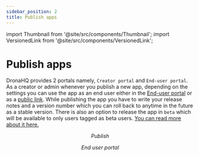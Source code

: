 ```yaml
---
sidebar_position: 2
title: Publish apps
---
```


import Thumbnail from '@site/src/components/Thumbnail';
import VersionedLink from '@site/src/components/VersionedLink';

# Publish apps

DronaHQ provides 2 portals namely, `Creator portal` and `End-user portal`. As a creator or admin whenever you publish a new app, depending on the settings you can use the app as an end user either in the [End-user portal](../../accessing-apps/organizational_access/) or as a [public link](../../accessing-apps/public_access/). While publishing the app you have to write your release notes and a version number which you can roll back to anytime in the future as a stable version. There is also an option to release the app in `beta` which will be available to only users tagged as beta users. [You can read more about it here.](../../releasing_in_beta/)

<figure>
  <Thumbnail src="/img/preview-publish/publish.png" alt="Publish" width='100%'/>
  <figcaption align = "center"><i>Publish</i></figcaption>
</figure>

<figure>
  <Thumbnail src="/img/preview-publish/end-user-portal.png" alt="End user portal" width='100%'/>
  <figcaption align = "center"><i>End user portal</i></figcaption>
</figure>